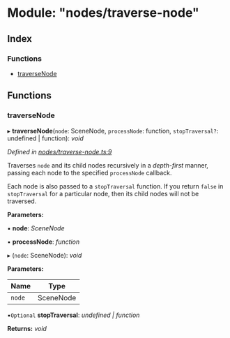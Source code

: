 
# Module: "nodes/traverse-node"

## Index

### Functions

* [traverseNode](_nodes_traverse_node_.md#traversenode)

## Functions

###  traverseNode

▸ **traverseNode**(`node`: SceneNode, `processNode`: function, `stopTraversal?`: undefined | function): *void*

*Defined in [nodes/traverse-node.ts:9](https://github.com/yuanqing/create-figma-plugin/blob/c1a9a79/packages/utilities/src/nodes/traverse-node.ts#L9)*

Traverses `node` and its child nodes recursively in a *depth-first*
manner, passing each node to the specified `processNode` callback.

Each node is also passed to a `stopTraversal` function. If you return
`false` in `stopTraversal` for a particular node, then its child nodes
will not be traversed.

**Parameters:**

▪ **node**: *SceneNode*

▪ **processNode**: *function*

▸ (`node`: SceneNode): *void*

**Parameters:**

Name | Type |
------ | ------ |
`node` | SceneNode |

▪`Optional`  **stopTraversal**: *undefined | function*

**Returns:** *void*
